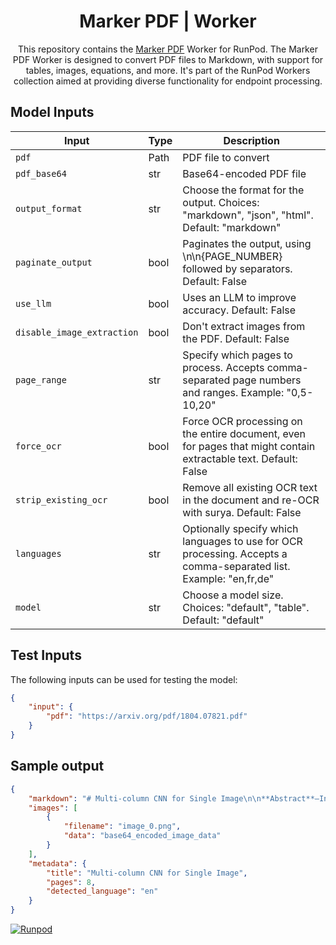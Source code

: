 <div align="center">

<h1>Marker PDF | Worker</h1>

This repository contains the [Marker PDF](https://github.com/VikParuchuri/marker) Worker for RunPod. The Marker PDF Worker is designed to convert PDF files to Markdown, with support for tables, images, equations, and more. It's part of the RunPod Workers collection aimed at providing diverse functionality for endpoint processing.

</div>

## Model Inputs

| Input                               | Type  | Description                                                                                                                                              |
|-------------------------------------|-------|----------------------------------------------------------------------------------------------------------------------------------------------------------|
| `pdf`                               | Path  | PDF file to convert                                                                                                                                      |
| `pdf_base64`                        | str   | Base64-encoded PDF file                                                                                                                                  |
| `output_format`                     | str   | Choose the format for the output. Choices: "markdown", "json", "html". Default: "markdown"                                                               |
| `paginate_output`                   | bool  | Paginates the output, using \n\n{PAGE_NUMBER} followed by separators. Default: False                                                                     |
| `use_llm`                           | bool  | Uses an LLM to improve accuracy. Default: False                                                                                                          |
| `disable_image_extraction`          | bool  | Don't extract images from the PDF. Default: False                                                                                                        |
| `page_range`                        | str   | Specify which pages to process. Accepts comma-separated page numbers and ranges. Example: "0,5-10,20"                                                   |
| `force_ocr`                         | bool  | Force OCR processing on the entire document, even for pages that might contain extractable text. Default: False                                          |
| `strip_existing_ocr`                | bool  | Remove all existing OCR text in the document and re-OCR with surya. Default: False                                                                       |
| `languages`                         | str   | Optionally specify which languages to use for OCR processing. Accepts a comma-separated list. Example: "en,fr,de"                                        |
| `model`                             | str   | Choose a model size. Choices: "default", "table". Default: "default"                                                                                    |

## Test Inputs

The following inputs can be used for testing the model:

```json
{
    "input": {
        "pdf": "https://arxiv.org/pdf/1804.07821.pdf"
    }
}
```

## Sample output
```json
{
    "markdown": "# Multi-column CNN for Single Image\n\n**Abstract**—In this paper we propose a multi-column CNN-based architecture...",
    "images": [
        {
            "filename": "image_0.png",
            "data": "base64_encoded_image_data"
        }
    ],
    "metadata": {
        "title": "Multi-column CNN for Single Image",
        "pages": 8,
        "detected_language": "en"
    }
}
``` 

[![Runpod](https://api.runpod.io/badge/hudahoeda/runpod-marker-pdf)](https://console.runpod.io/hub/hudahoeda/runpod-marker-pdf)